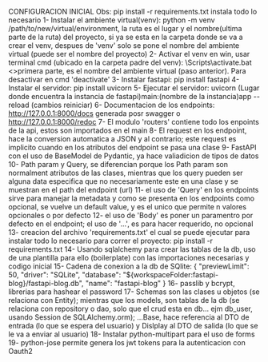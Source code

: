 CONFIGURACION INICIAL
Obs: pip install -r requirements.txt instala todo lo necesario
1- Instalar el ambiente virtual(venv): python -m venv /path/to/new/virtual/environment, la ruta es el
lugar y el nombre(ultima parte de la ruta) del proyecto, si ya se esta en la carpeta donde se va a crear
el venv, despues de 'venv' solo se pone el nombre del ambiente virtual (puede ser el nombre del proyecto)
2- Activar el venv en win, usar terminal cmd (ubicado en la carpeta padre del venv): <venv>\Scripts\activate.bat <>primera parte, es el nombre del ambiente virtual (paso anterior). Para desactivar en cmd 'deactivate'
3- Instalar fastapi: pip install fastapi
4- Instalar el servidor: pip install uvicorn
5- Ejecutar el servidor: uvicorn (Lugar donde encuentra la instancia de fastapi)main:(nombre de la instancia)app --reload (cambios reiniciar)
6- Documentacion de los endpoints: http://127.0.0.1:8000/docs generada posr swagger o http://127.0.0.1:8000/redoc
7- El modulo 'routers' contiene todo los enpoints de la api, estos son importados en
el main
8- El request en los endpoint, hace la conversion automatica a JSON y al contrario; este
request es implicito cuando en los atributos del endpoint se pasa una clase
9- FastAPI con el uso de BaseModel de Pydantic, ya hace valiadicion de tipos de datos
10- Path param y Query, se diferencian porque los Path param son normalment atributos
de las clases, mientras que los query pueden ser alguna data especifica que no
necesariamente este en una clase y se muestran en el path del endpoint (url)
11- el uso de 'Query' en los endpoints sirve para manejar la metadata y como se presenta
en los endpoints como opcional, se vuelve un default value, y es el unico que permite
n valores opcionales o por defecto
12- el uso de 'Body' es poner un paramentro por defecto en el endpoint; el uso de
'...', es para hacer requerido, no opcional
13- creacion del archivo 'requirements.txt' el cual se puede ejecutar para instalar todo
lo necesario para correr el proyecto: pip install -r requirements.txt
14- Usando sqlalchemy para crear las tablas de la db, uso de una plantilla para ello
(boilerplate) con las importaciones necesarias y codigo inicial
15- Cadena de conexion a la db de SQlite:
{
"previewLimit": 50,
"driver": "SQLite",
"database": "${workspaceFolder:fastapi-blog}/fastapi-blog.db",
"name": "fastapi-blog"
}
16- passlib y bcrypt, librerias para hashear el password
17- Schemas son las clases u objetos (se relaciona con Entity); mientras que los
models, son tablas de la db (se relaciona con repository o dao, solo que el crud esta en db... ejm db_user, usando Session de SQLAlchemy.orm); ...Base, hace referencia al DTO de entrada (lo que se espera del usuario)
y Dislplay al DTO de salida (lo que se le va a enviar al usuario)
18- Instalar python-multipart para el uso de forms
19- python-jose permite genera los jwt tokens para la autenticacion con Oauth2
